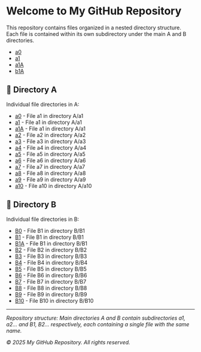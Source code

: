 # Welcome to My GitHub Repository

This repository contains files organized in a nested directory structure. Each file is contained within its own subdirectory under the main A and B directories.

- [a0](./114fin/Class0/Class0_slide.html)
- [a1](./114fin/Class1/Class1_slide.html)
- [a1A](./114fin/Class1/Class11_slide.html)
- [b1A](./1141big/Class0/Class0_slide.html)

## 📁 Directory A

Individual file directories in A:

- [a0](./114fin/Class0/Class0_slide.html) - File a1 in directory A/a1
- [a1](./114fin/Class1/Class1_slide.html) - File a1 in directory A/a1
- [a1A](./114fin/Class1/Class11_slide.html) - File a1 in directory A/a1
- [a2](./114fin/Class2/Class2_slide.html) - File a2 in directory A/a2
- [a3](./114fin/Class3/Class3_slide.html) - File a3 in directory A/a3
- [a4](./114fin/Class4/Class4_slide.html) - File a4 in directory A/a4
- [a5](./114fin/Class5/Class5_slide.html) - File a5 in directory A/a5
- [a6](./114fin/Class6/Class6_slide.html) - File a6 in directory A/a6
- [a7](./114fin/Class7/Class7_slide.html) - File a7 in directory A/a7
- [a8](./114fin/Class8/Class8_slide.html) - File a8 in directory A/a8
- [a9](./114fin/Class9/Class9_slide.html) - File a9 in directory A/a9
- [a10](./114fin/Class10/Class10_slide.html) - File a10 in directory A/a10

## 📁 Directory B

Individual file directories in B:

- [B0](./1141big/Class0/Class0_slide.html) - File B1 in directory B/B1
- [B1](./1141big/Class1/Class1_slide.html) - File B1 in directory B/B1
- [B1A](./1141big/Class1/Class1A_slide.html) - File B1 in directory B/B1
- [B2](./1141big/Class2/Class2_slide.html) - File B2 in directory B/B2
- [B3](./1141big/Class3/Class3_slide.html) - File B3 in directory B/B3
- [B4](./1141big/Class4/Class4_slide.html) - File B4 in directory B/B4
- [B5](./1141big/Class5/Class5_slide.html) - File B5 in directory B/B5
- [B6](./1141big/Class6/Class6_slide.html) - File B6 in directory B/B6
- [B7](./1141big/Class7/Class7_slide.html) - File B7 in directory B/B7
- [B8](./1141big/Class8/Class8_slide.html) - File B8 in directory B/B8
- [B9](./1141big/Class9/Class9_slide.html) - File B9 in directory B/B9
- [B10](./1141big/Class10/Class10_slide.html) - File B10 in directory B/B10

---

*Repository structure: Main directories A and B contain subdirectories a1, a2... and B1, B2... respectively, each containing a single file with the same name.*

*© 2025 My GitHub Repository. All rights reserved.*
